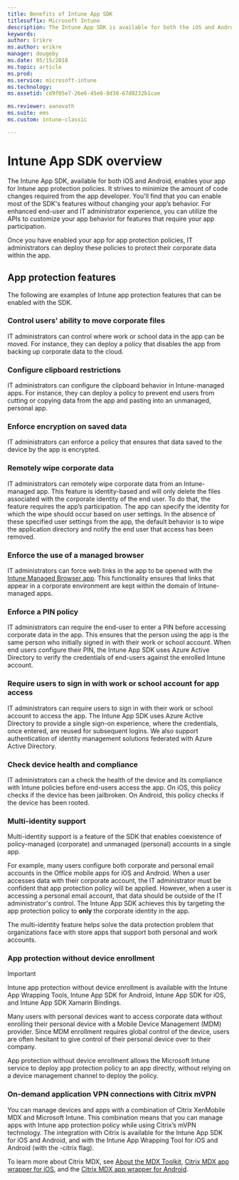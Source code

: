 ```yaml
---
title: Benefits of Intune App SDK 
titlesuffix: Microsoft Intune
description: The Intune App SDK is available for both the iOS and Android platforms, and enables mobile app management features with Microsoft Intune.
keywords:
author: Erikre
ms.author: erikre
manager: dougeby
ms.date: 05/15/2018
ms.topic: article
ms.prod:
ms.service: microsoft-intune
ms.technology:
ms.assetid: cd9f05e7-26e6-45e0-8d38-67d8232b1cae

ms.reviewer: aanavath
ms.suite: ems
ms.custom: intune-classic

---
```


# Intune App SDK overview
The Intune App SDK, available for both iOS and Android, enables your app for Intune app protection policies. It strives to minimize the amount of code changes required from the app developer. You'll find that you can enable most of the SDK's features without changing your app’s behavior. For enhanced end-user and IT administrator experience, you can utilize the APIs to customize your app behavior for features that require your app participation.

Once you have enabled your app for app protection policies, IT administrators can deploy these policies to protect their corporate data within the app.

## App protection features

The following are examples of Intune app protection features that can be enabled with the SDK.

### Control users’ ability to move corporate files
IT administrators can control where work or school data in the app can be moved. For instance, they can deploy a policy that disables the app from backing up corporate data to the cloud.

### Configure clipboard restrictions
IT administrators can configure the clipboard behavior in Intune-managed apps. For instance, they can deploy a policy to prevent end users from cutting or copying data from the app and pasting into an unmanaged, personal app.

### Enforce encryption on saved data
IT administrators can enforce a policy that ensures that data saved to the device by the app is encrypted.

### Remotely wipe corporate data
IT administrators can remotely wipe corporate data from an Intune-managed app. This feature is identity-based and will only delete the files associated with the corporate identity of the end user. To do that, the feature requires the app’s participation. The app can specify the identity for which the wipe should occur based on user settings. In the absence of these specified user settings from the app, the default behavior is to wipe the application directory and notify the end user that access has been removed.

### Enforce the use of a managed browser
IT administrators can force web links in the app to be opened with the [Intune Managed Browser app](/intune-classic/deploy-use/manage-internet-access-using-managed-browser-policies). This functionality ensures that links that appear in a corporate environment are kept within the domain of Intune-managed apps.

### Enforce a PIN policy
IT administrators can require the end-user to enter a PIN before accessing corporate data in the app. This ensures that the person using the app is the same person who initially signed in with their work or school account. When end users configure their PIN, the Intune App SDK uses Azure Active Directory to verify the credentials of end-users against the enrolled Intune account.

### Require users to sign in with work or school account for app access
IT administrators can require users to sign in with their work or school account to access the app. The Intune App SDK uses Azure Active Directory to provide a single sign-on experience, where the credentials, once entered, are reused for subsequent logins. We also support authentication of identity management solutions federated with Azure Active Directory.

### Check device health and compliance
IT administrators can a check the health of the device and its compliance with Intune policies before end-users access the app. On iOS, this policy checks if the device has been jailbroken. On Android, this policy checks if the device has been rooted.

### Multi-identity support
Multi-identity support is a feature of the SDK that enables coexistence of policy-managed (corporate) and unmanaged (personal) accounts in a single app.

For example, many users configure both corporate and personal email accounts in the Office mobile apps for iOS and Android. When a user accesses data with their corporate account, the IT administrator must be confident that app protection policy will be applied. However, when a user is accessing a personal email account, that data should be outside of the IT administrator's control. The Intune App SDK achieves this by targeting the app protection policy to **only** the corporate identity in the app.

The multi-identity feature helps solve the data protection problem that organizations face with store apps that support both personal and work accounts.
 
### App protection without device enrollment

>[!IMPORTANT]
>Intune app protection without device enrollment is available with the Intune App Wrapping Tools, Intune App SDK for Android, Intune App SDK for iOS, and Intune App SDK Xamarin Bindings.

Many users with personal devices want to access corporate data without enrolling their personal device with a Mobile Device Management (MDM) provider. Since MDM enrollment requires global control of the device, users are often hesitant to give control of their personal device over to their company.

App protection without device enrollment allows the Microsoft Intune service to deploy app protection policy to an app directly, without relying on a device management channel to deploy the policy.

### On-demand application VPN connections with Citrix mVPN 
You can manage devices and apps with a combination of Citrix XenMobile MDX and Microsoft Intune. This combination means that you can manage apps with Intune app protection policy while using Citrix’s mVPN technology. The integration with Citrix is available for the Intune App SDK for iOS and Android, and with the Intune App Wrapping Tool for iOS and Android (with the -citrix flag).
 
To learn more about Citrix MDX, see [About the MDX Toolkit](http://docs.citrix.com/en-us/mdx-toolkit/10/about-mdx-toolkit.html), [Citrix MDX app wrapper for iOS](https://docs.citrix.com/en-us/mdx-toolkit/10/xmob-mdx-kit-app-wrap-ios.html), and the [Citrix MDX app wrapper for Android](https://docs.citrix.com/en-us/mdx-toolkit/10/xmob-mdx-kit-app-wrap-android.html).
